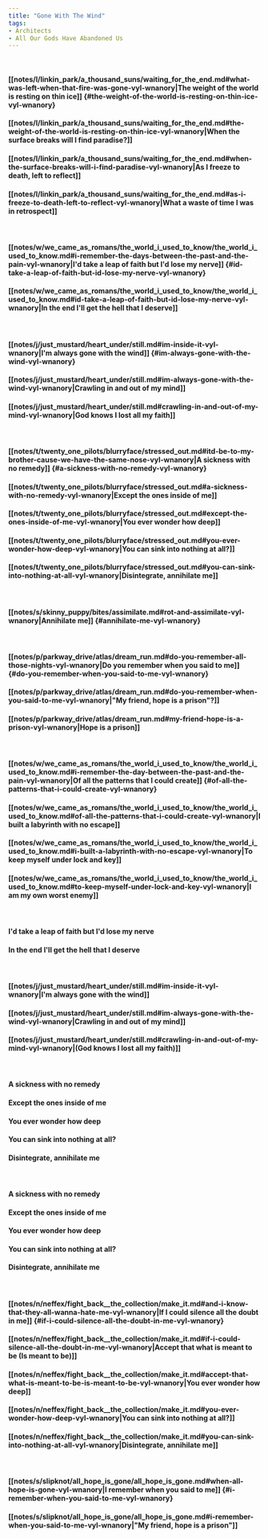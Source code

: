 ```yaml
---
title: "Gone With The Wind"
tags:
- Architects
- All Our Gods Have Abandoned Us
---
```

&nbsp;
#### [[notes/l/linkin_park/a_thousand_suns/waiting_for_the_end.md#what-was-left-when-that-fire-was-gone-vyl-wnanory|The weight of the world is resting on thin ice]] {#the-weight-of-the-world-is-resting-on-thin-ice-vyl-wnanory}
#### [[notes/l/linkin_park/a_thousand_suns/waiting_for_the_end.md#the-weight-of-the-world-is-resting-on-thin-ice-vyl-wnanory|When the surface breaks will I find paradise?]]
#### [[notes/l/linkin_park/a_thousand_suns/waiting_for_the_end.md#when-the-surface-breaks-will-i-find-paradise-vyl-wnanory|As I freeze to death, left to reflect]]
#### [[notes/l/linkin_park/a_thousand_suns/waiting_for_the_end.md#as-i-freeze-to-death-left-to-reflect-vyl-wnanory|What a waste of time I was in retrospect]]
&nbsp;
#### [[notes/w/we_came_as_romans/the_world_i_used_to_know/the_world_i_used_to_know.md#i-remember-the-days-between-the-past-and-the-pain-vyl-wnanory|I'd take a leap of faith but I'd lose my nerve]] {#id-take-a-leap-of-faith-but-id-lose-my-nerve-vyl-wnanory}
#### [[notes/w/we_came_as_romans/the_world_i_used_to_know/the_world_i_used_to_know.md#id-take-a-leap-of-faith-but-id-lose-my-nerve-vyl-wnanory|In the end I'll get the hell that I deserve]]
&nbsp;
#### [[notes/j/just_mustard/heart_under/still.md#im-inside-it-vyl-wnanory|I'm always gone with the wind]] {#im-always-gone-with-the-wind-vyl-wnanory}
#### [[notes/j/just_mustard/heart_under/still.md#im-always-gone-with-the-wind-vyl-wnanory|Crawling in and out of my mind]]
#### [[notes/j/just_mustard/heart_under/still.md#crawling-in-and-out-of-my-mind-vyl-wnanory|God knows I lost all my faith]]
&nbsp;
#### [[notes/t/twenty_one_pilots/blurryface/stressed_out.md#itd-be-to-my-brother-cause-we-have-the-same-nose-vyl-wnanory|A sickness with no remedy]] {#a-sickness-with-no-remedy-vyl-wnanory}
#### [[notes/t/twenty_one_pilots/blurryface/stressed_out.md#a-sickness-with-no-remedy-vyl-wnanory|Except the ones inside of me]]
#### [[notes/t/twenty_one_pilots/blurryface/stressed_out.md#except-the-ones-inside-of-me-vyl-wnanory|You ever wonder how deep]]
#### [[notes/t/twenty_one_pilots/blurryface/stressed_out.md#you-ever-wonder-how-deep-vyl-wnanory|You can sink into nothing at all?]]
#### [[notes/t/twenty_one_pilots/blurryface/stressed_out.md#you-can-sink-into-nothing-at-all-vyl-wnanory|Disintegrate, annihilate me]]
&nbsp;
#### [[notes/s/skinny_puppy/bites/assimilate.md#rot-and-assimilate-vyl-wnanory|Annihilate me]] {#annihilate-me-vyl-wnanory}
&nbsp;
#### [[notes/p/parkway_drive/atlas/dream_run.md#do-you-remember-all-those-nights-vyl-wnanory|Do you remember when you said to me]] {#do-you-remember-when-you-said-to-me-vyl-wnanory}
#### [[notes/p/parkway_drive/atlas/dream_run.md#do-you-remember-when-you-said-to-me-vyl-wnanory|"My friend, hope is a prison"?]]
#### [[notes/p/parkway_drive/atlas/dream_run.md#my-friend-hope-is-a-prison-vyl-wnanory|Hope is a prison]]
&nbsp;
#### [[notes/w/we_came_as_romans/the_world_i_used_to_know/the_world_i_used_to_know.md#i-remember-the-day-between-the-past-and-the-pain-vyl-wnanory|Of all the patterns that I could create]] {#of-all-the-patterns-that-i-could-create-vyl-wnanory}
#### [[notes/w/we_came_as_romans/the_world_i_used_to_know/the_world_i_used_to_know.md#of-all-the-patterns-that-i-could-create-vyl-wnanory|I built a labyrinth with no escape]]
#### [[notes/w/we_came_as_romans/the_world_i_used_to_know/the_world_i_used_to_know.md#i-built-a-labyrinth-with-no-escape-vyl-wnanory|To keep myself under lock and key]]
#### [[notes/w/we_came_as_romans/the_world_i_used_to_know/the_world_i_used_to_know.md#to-keep-myself-under-lock-and-key-vyl-wnanory|I am my own worst enemy]]
&nbsp;
#### I'd take a leap of faith but I'd lose my nerve
#### In the end I'll get the hell that I deserve
&nbsp;
#### [[notes/j/just_mustard/heart_under/still.md#im-inside-it-vyl-wnanory|I'm always gone with the wind]]
#### [[notes/j/just_mustard/heart_under/still.md#im-always-gone-with-the-wind-vyl-wnanory|Crawling in and out of my mind]]
#### [[notes/j/just_mustard/heart_under/still.md#crawling-in-and-out-of-my-mind-vyl-wnanory|(God knows I lost all my faith)]]
&nbsp;
#### A sickness with no remedy
#### Except the ones inside of me
#### You ever wonder how deep
#### You can sink into nothing at all?
#### Disintegrate, annihilate me
&nbsp;
#### A sickness with no remedy
#### Except the ones inside of me
#### You ever wonder how deep
#### You can sink into nothing at all?
#### Disintegrate, annihilate me
&nbsp;
#### [[notes/n/neffex/fight_back__the_collection/make_it.md#and-i-know-that-they-all-wanna-hate-me-vyl-wnanory|If I could silence all the doubt in me]] {#if-i-could-silence-all-the-doubt-in-me-vyl-wnanory}
#### [[notes/n/neffex/fight_back__the_collection/make_it.md#if-i-could-silence-all-the-doubt-in-me-vyl-wnanory|Accept that what is meant to be (Is meant to be)]]
#### [[notes/n/neffex/fight_back__the_collection/make_it.md#accept-that-what-is-meant-to-be-is-meant-to-be-vyl-wnanory|You ever wonder how deep]]
#### [[notes/n/neffex/fight_back__the_collection/make_it.md#you-ever-wonder-how-deep-vyl-wnanory|You can sink into nothing at all?]]
#### [[notes/n/neffex/fight_back__the_collection/make_it.md#you-can-sink-into-nothing-at-all-vyl-wnanory|Disintegrate, annihilate me]]
&nbsp;
#### [[notes/s/slipknot/all_hope_is_gone/all_hope_is_gone.md#when-all-hope-is-gone-vyl-wnanory|I remember when you said to me]] {#i-remember-when-you-said-to-me-vyl-wnanory}
#### [[notes/s/slipknot/all_hope_is_gone/all_hope_is_gone.md#i-remember-when-you-said-to-me-vyl-wnanory|"My friend, hope is a prison"]]
